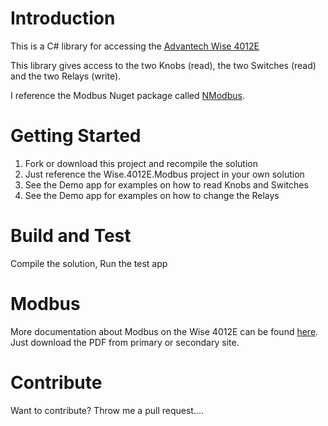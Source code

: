 # Introduction
This is a C# library for accessing the [Advantech Wise 4012E](http://www.advantech.com/products/4260f153-57cd-4102-81ea-7a0f36d9b216/wise-4012e/mod_4e936d58-a559-4c1a-9022-e96698c2930b?_ga=1.82474646.1033186900.1491183171) 

This library gives access to the two Knobs (read), the two Switches (read) and the two Relays (write).

I reference the Modbus Nuget package called [NModbus](https://github.com/NModbus/NModbus). 

# Getting Started
1. Fork or download this project and recompile the solution
2. Just reference the Wise.4012E.Modbus project in your own solution
3. See the Demo app for examples on how to read Knobs and Switches
4. See the Demo app for examples on how to change the Relays

# Build and Test
Compile the solution, Run the test app

# Modbus
More documentation about Modbus on the Wise 4012E can be found [here](http://support.advantech.com/Support/DownloadSRDetail_New.aspx?SR_ID=1-W5ALRV&Doc_Source=Download). Just download the PDF from primary or secondary site.

# Contribute
Want to contribute? Throw me a pull request....
